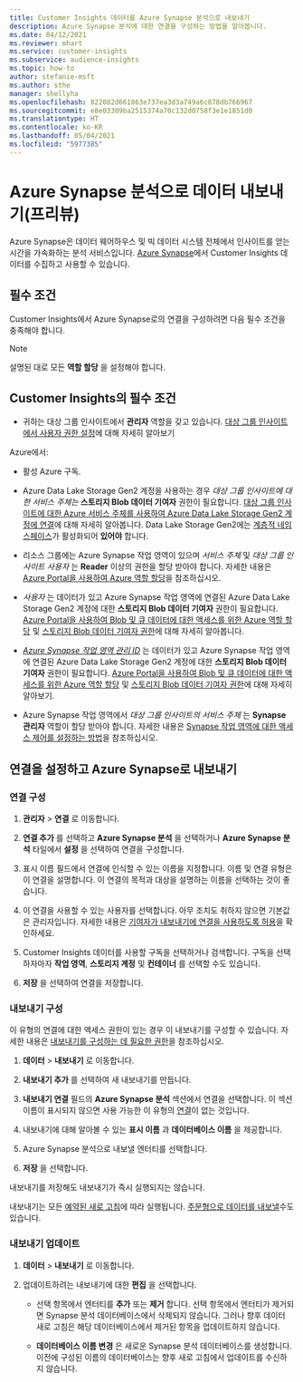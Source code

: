```yaml
---
title: Customer Insights 데이터를 Azure Synapse 분석으로 내보내기
description: Azure Synapse 분석에 대한 연결을 구성하는 방법을 알아봅니다.
ms.date: 04/12/2021
ms.reviewer: mhart
ms.service: customer-insights
ms.subservice: audience-insights
ms.topic: how-to
author: stefanie-msft
ms.author: sthe
manager: shellyha
ms.openlocfilehash: 822082d661863e737ea3d3a749a6c878db766967
ms.sourcegitcommit: e8e03309ba2515374a70c132d0758f3e1e1851d0
ms.translationtype: HT
ms.contentlocale: ko-KR
ms.lasthandoff: 05/04/2021
ms.locfileid: "5977385"
---
```

# <a name="export-data-to-azure-synapse-analytics-preview"></a>Azure Synapse 분석으로 데이터 내보내기(프리뷰)

Azure Synapse은 데이터 웨어하우스 및 빅 데이터 시스템 전체에서 인사이트를 얻는 시간을 가속화하는 분석 서비스입니다. [Azure Synapse](/azure/synapse-analytics/overview-what-is)에서 Customer Insights 데이터를 수집하고 사용할 수 있습니다.

## <a name="prerequisites"></a>필수 조건

Customer Insights에서 Azure Synapse로의 연결을 구성하려면 다음 필수 조건을 충족해야 합니다.

> [!NOTE]
> 설명된 대로 모든 **역할 할당** 을 설정해야 합니다.  

## <a name="prerequisites-in-customer-insights"></a>Customer Insights의 필수 조건

* 귀하는 대상 그룹 인사이트에서 **관리자** 역할을 갖고 있습니다. [대상 그룹 인사이트에서 사용자 권한 설정](permissions.md#assign-roles-and-permissions)에 대해 자세히 알아보기

Azure에서: 

- 활성 Azure 구독.

- Azure Data Lake Storage Gen2 계정을 사용하는 경우 *대상 그룹 인사이트에 대한 서비스 주체는* **스토리지 Blob 데이터 기여자** 권한이 필요합니다. [대상 그룹 인사이트에 대한 Azure 서비스 주체를 사용하여 Azure Data Lake Storage Gen2 계정에 연결](connect-service-principal.md)에 대해 자세히 알아봅니다. Data Lake Storage Gen2에는 [계층적 네임스페이스](/azure/storage/blobs/data-lake-storage-namespace)가 활성화되어 **있어야** 합니다.

- 리소스 그룹에는 Azure Synapse 작업 영역이 있으며 *서비스 주체* 및 *대상 그룹 인사이트 사용자* 는 **Reader** 이상의 권한을 할당 받아야 합니다. 자세한 내용은 [Azure Portal을 사용하여 Azure 역할 할당](/azure/role-based-access-control/role-assignments-portal)을 참조하십시오.

- *사용자* 는 데이터가 있고 Azure Synapse 작업 영역에 연결된 Azure Data Lake Storage Gen2 계정에 대한 **스토리지 Blob 데이터 기여자** 권한이 필요합니다. [Azure Portal을 사용하여 Blob 및 큐 데이터에 대한 액세스를 위한 Azure 역할 할당](/azure/storage/common/storage-auth-aad-rbac-portal) 및 [스토리지 Blob 데이터 기여자 권한](/azure/role-based-access-control/built-in-roles#storage-blob-data-contributor)에 대해 자세히 알아봅니다.

- *[Azure Synapse 작업 영역 관리 ID](/azure/synapse-analytics/security/synapse-workspace-managed-identity)* 는 데이터가 있고 Azure Synapse 작업 영역에 연결된 Azure Data Lake Storage Gen2 계정에 대한 **스토리지 Blob 데이터 기여자** 권한이 필요합니다. [Azure Portal을 사용하여 Blob 및 큐 데이터에 대한 액세스를 위한 Azure 역할 할당](/azure/storage/common/storage-auth-aad-rbac-portal) 및 [스토리지 Blob 데이터 기여자 권한](/azure/role-based-access-control/built-in-roles#storage-blob-data-contributor)에 대해 자세히 알아보기.

- Azure Synapse 작업 영역에서 *대상 그룹 인사이트의 서비스 주체* 는 **Synapse 관리자** 역할이 할당 받아야 합니다. 자세한 내용은 [Synapse 작업 영역에 대한 액세스 제어를 설정하는 방법](/azure/synapse-analytics/security/how-to-set-up-access-control)을 참조하십시오.

## <a name="set-up-the-connection-and-export-to-azure-synapse"></a>연결을 설정하고 Azure Synapse로 내보내기

### <a name="configure-a-connection"></a>연결 구성

1. **관리자** > **연결** 로 이동합니다.

1. **연결 추가** 를 선택하고 **Azure Synapse 분석** 을 선택하거나 **Azure Synapse 분석** 타일에서 **설정** 을 선택하여 연결을 구성합니다.

1. 표시 이름 필드에서 연결에 인식할 수 있는 이름을 지정합니다. 이름 및 연결 유형은 이 연결을 설명합니다. 이 연결의 목적과 대상을 설명하는 이름을 선택하는 것이 좋습니다.

1. 이 연결을 사용할 수 있는 사용자를 선택합니다. 아무 조치도 취하지 않으면 기본값은 관리자입니다. 자세한 내용은 [기여자가 내보내기에 연결을 사용하도록 허용](connections.md#allow-contributors-to-use-a-connection-for-exports)을 확인하세요.

1. Customer Insights 데이터를 사용할 구독을 선택하거나 검색합니다. 구독을 선택하자마자 **작업 영역**, **스토리지 계정** 및 **컨테이너** 를 선택할 수도 있습니다.

1. **저장** 을 ​​선택하여 연결을 저장합니다.

### <a name="configure-an-export"></a>내보내기 구성

이 유형의 연결에 대한 액세스 권한이 있는 경우 이 내보내기를 구성할 수 있습니다. 자세한 내용은 [내보내기를 구성하는 데 필요한 권한](export-destinations.md#set-up-a-new-export)을 참조하십시오.

1. **데이터** > **내보내기** 로 이동합니다.

1. **내보내기 추가** 를 선택하여 새 내보내기를 만듭니다.

1. **내보내기 연결** 필드의 **Azure Synapse 분석** 섹션에서 연결을 선택합니다. 이 섹션 이름이 표시되지 않으면 사용 가능한 이 유형의 [연결](connections.md)이 없는 것입니다.

1. 내보내기에 대해 알아볼 수 있는 **표시 이름** 과 **데이터베이스 이름** 을 제공합니다.

1. Azure Synapse 분석으로 내보낼 엔터티를 선택합니다.

1. **저장** 을 선택합니다.

내보내기를 저장해도 내보내기가 즉시 실행되지는 않습니다.

내보내기는 모든 [예약된 새로 고침](system.md#schedule-tab)에 따라 실행됩니다. [주문형으로 데이터를 내보낼](export-destinations.md#run-exports-on-demand)수도 있습니다.

### <a name="update-an-export"></a>내보내기 업데이트

1. **데이터** > **내보내기** 로 이동합니다.

1. 업데이트하려는 내보내기에 대한 **편집** 을 선택합니다.

   - 선택 항목에서 엔터티를 **추가** 또는 **제거** 합니다. 선택 항목에서 엔터티가 제거되면 Synapse 분석 데이터베이스에서 삭제되지 않습니다. 그러나 향후 데이터 새로 고침은 해당 데이터베이스에서 제거된 항목을 업데이트하지 않습니다.

   - **데이터베이스 이름 변경** 은 새로운 Synapse 분석 데이터베이스를 생성합니다. 이전에 구성된 이름의 데이터베이스는 향후 새로 고침에서 업데이트를 수신하지 않습니다.
